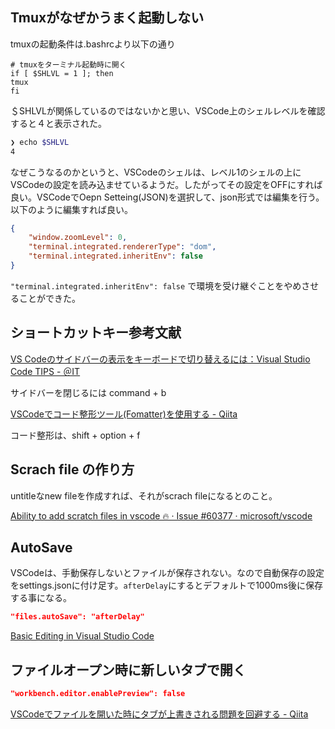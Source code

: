 ## Tmuxがなぜかうまく起動しない

tmuxの起動条件は.bashrcより以下の通り

```
# tmuxをターミナル起動時に開く
if [ $SHLVL = 1 ]; then
tmux
fi
```

＄SHLVLが関係しているのではないかと思い、VSCode上のシェルレベルを確認すると４と表示された。

```bash
❯ echo $SHLVL
4
```

なぜこうなるのかというと、VSCodeのシェルは、レベル1のシェルの上にVSCodeの設定を読み込ませているようだ。したがってその設定をOFFにすれば良い。VSCodeでOepn Setteing(JSON)を選択して、json形式では編集を行う。以下のように編集すれば良い。

```json
{
    "window.zoomLevel": 0,
    "terminal.integrated.rendererType": "dom",
    "terminal.integrated.inheritEnv": false
}
```

`"terminal.integrated.inheritEnv": false` で環境を受け継ぐことをやめさせることができた。

## ショートカットキー参考文献

[VS Codeのサイドバーの表示をキーボードで切り替えるには：Visual Studio Code TIPS - ＠IT](https://www.atmarkit.co.jp/ait/articles/1807/13/news032.html)

サイドバーを閉じるには command + b

[VSCodeでコード整形ツール(Fomatter)を使用する - Qiita](https://qiita.com/mgmgOmO/items/17438d45790635bd8dca)

コード整形は、shift + option + f

## Scrach file の作り方

untitleなnew fileを作成すれば、それがscrach fileになるとのこと。

[Ability to add scratch files in vscode 🔥 · Issue #60377 · microsoft/vscode](https://github.com/Microsoft/vscode/issues/60377)

## AutoSave

VSCodeは、手動保存しないとファイルが保存されない。なので自動保存の設定をsettings.jsonに付け足す。`afterDelay`にするとデフォルトで1000ms後に保存する事になる。

```json
"files.autoSave": "afterDelay"
```

[Basic Editing in Visual Studio Code](https://code.visualstudio.com/docs/editor/codebasics#_save-auto-save)

## ファイルオープン時に新しいタブで開く

```json
"workbench.editor.enablePreview": false
```

[VSCodeでファイルを開いた時にタブが上書きされる問題を回避する - Qiita](https://qiita.com/kgoto/items/265e3eb8a82778e33cfe)
